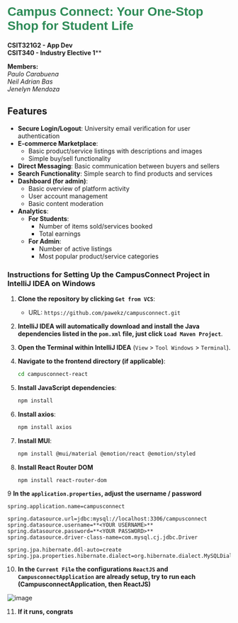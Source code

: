 # <span style="font-family: 'Arial', sans-serif; font-weight: bold; color: #2E8B57;">**Campus Connect**: Your One-Stop Shop for Student Life</span>


**CSIT321G2 - App Dev**<br>
**CSIT340 - Industry Elective 1****

**Members: <br>**
_Paulo Carabuena<br>
Neil Adrian Bas<br>
Jenelyn Mendoza<br>_

## Features

- **Secure Login/Logout**: University email verification for user authentication
- **E-commerce Marketplace**:
   - Basic product/service listings with descriptions and images
   - Simple buy/sell functionality
- **Direct Messaging**: Basic communication between buyers and sellers
- **Search Functionality**: Simple search to find products and services
- **Dashboard (for admin)**:
   - Basic overview of platform activity
   - User account management
   - Basic content moderation
- **Analytics**:
   - **For Students**:
      - Number of items sold/services booked
      - Total earnings
   - **For Admin**:
      - Number of active listings
      - Most popular product/service categories


### Instructions for Setting Up the CampusConnect Project in IntelliJ IDEA on Windows

1. **Clone the repository by clicking `Get from VCS`**:
    - URL: `https://github.com/pawekz/campusconnect.git`

2. **IntelliJ IDEA will automatically download and install the Java dependencies listed in the `pom.xml` file, just click `Load Maven Project`**.

3. **Open the Terminal within IntelliJ IDEA** (`View` > `Tool Windows` > `Terminal`).

4. **Navigate to the frontend directory (if applicable)**:
    ```sh
    cd campusconnect-react
    ```

5. **Install JavaScript dependencies**:
    ```sh
    npm install
    ```

6. **Install axios**:
   ```sh
   npm install axios
   ```

7. **Install MUI**:
   ```sh
   npm install @mui/material @emotion/react @emotion/styled
   ```
   
8. **Install React Router DOM**
    ```sh
    npm install react-router-dom
    ```

9 **In the `application.properties`, adjust the username / password**
```
spring.application.name=campusconnect

spring.datasource.url=jdbc:mysql://localhost:3306/campusconnect
spring.datasource.username=**<YOUR USERNAME>**
spring.datasource.password=**<YOUR PASSWORD>**
spring.datasource.driver-class-name=com.mysql.cj.jdbc.Driver

spring.jpa.hibernate.ddl-auto=create
spring.jpa.properties.hibernate.dialect=org.hibernate.dialect.MySQLDialect
```


10. **In the `Current File` the configurations `ReactJS` and `CampusconnectApplication` are already setup, try to run each (CampusconnectApplication, then ReactJS)**


![image](https://github.com/user-attachments/assets/5f85766f-99ec-423b-ae9b-b9984d12e888)


11. **If it runs, congrats**



